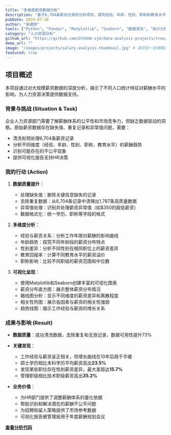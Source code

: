 ```yaml
---
title: "多维度薪资数据分析"
description: "基于6,704条薪资记录的分析项目，探究经验、年龄、性别、职称和教育水平对薪酬的影响趋势。"
pubDate: 2024-07-20
author: "朱捷登"
tools: ["Python", "Pandas", "Matplotlib", "Seaborn", "数据清洗", "统计分析"]
category: "人力资源分析"
github_url: "https://github.com/GYUSHU-zjd/data-analysis-projects/tree/main/薪资分析"
demo_url: ""
image: "/images/projects/salary-analysis-thumbnail.jpg" # 请添加一张缩略图
featured: true
---
```


## 项目概述

本项目通过对大规模薪资数据的深度分析，揭示了不同人口统计特征对薪酬水平的影响，为人力资源决策提供数据支持。

### 背景与挑战 (Situation & Task)
企业人力资源部门需要了解薪酬体系的公平性和市场竞争力，但缺乏数据驱动的洞察。原始薪资数据存在缺失值、重复记录和异常值问题，需要：
- 清洗和预处理6,704条薪资记录
- 分析不同维度（经验、年龄、性别、职称、教育水平）的薪酬趋势
- 识别可能存在的不公平现象
- 提供可视化报告支持HR决策

### 我的行动 (Action)
1.  **数据质量提升**：
    - 处理缺失值：删除关键信息缺失的记录
    - 去除重复数据：从6,704条记录中清理出1,787条高质量数据
    - 异常值处理：识别并处理薪资异常值（如$350的超低薪资）
    - 数据格式化：统一学历、职称等字段的格式

2.  **多维度分析**：
    - 经验与薪资关系：分析工作年限对薪酬的影响曲线
    - 年龄趋势：探究不同年龄段的薪资分布特点
    - 性别差异：分析不同性别在相同职位上的薪资差异
    - 教育回报率：计算不同教育水平的薪资溢价
    - 职称影响：比较不同职级的薪资范围和中位数

3.  **可视化呈现**：
    - 使用Matplotlib和Seaborn创建丰富的可视化图表
    - 薪资分布直方图：展示整体薪资分布情况
    - 箱线图分析：显示不同维度的薪资差异和离散程度
    - 相关性热图：展示各因素与薪资的相关性强弱
    - 趋势线图：揭示工作经验与薪资的增长关系

### 成果与影响 (Result)
-   **数据质量**：成功清洗数据，去除重复和无效记录，数据可用性提升73%
-   **关键发现**：
    - 工作经验与薪资呈正相关，但增长曲线在10年后趋于平缓
    - 硕士学历相比本科学历平均薪资高出**23.5%**
    - 发现某些职位存在性别薪资差异，最大差距达**15.7%**
    - 管理职级相比技术职级薪资高出**35.2%**

-   **业务价值**：
    - 为HR部门提供了调整薪酬体系的量化依据
    - 帮助识别和解决潜在的薪酬不公平问题
    - 为招聘和留人策略提供了市场参考数据
    - 可视化报告被管理层用于年度薪酬规划会议

**[查看分析代码](https://github.com/GUYUSHU-zjd/data-analysis-projects/blob/main/薪资分析/薪资分析项目.ipynb)**